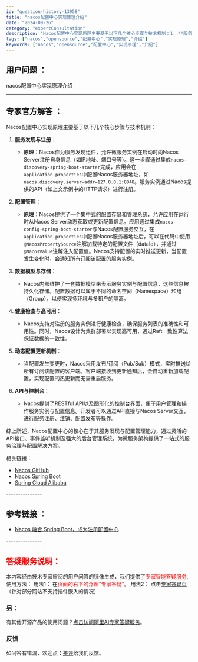 ```yaml
---
id: "question-history-13958"
title: "nacos配置中心实现原理介绍"
date: "2024-09-26"
category: "expertConsultation"
description: "Nacos配置中心实现原理主要基于以下几个核心步骤与技术机制：1. **服务发现与注册**：   - **原理**：Nacos作为服务发现组件，允许微服务实例在启动时向Nacos Server注册自身信息（如IP地址、端口号等）。这一步骤通过集成`nacos-discovery-spring-boo"
tags: ["nacos","opensource","配置中心","实现原理","介绍"]
keywords: ["nacos","opensource","配置中心","实现原理","介绍"]
---
```


## 用户问题 ： 
 nacos配置中心实现原理介绍  

---------------
## 专家官方解答 ：

Nacos配置中心实现原理主要基于以下几个核心步骤与技术机制：

1. **服务发现与注册**：
   - **原理**：Nacos作为服务发现组件，允许微服务实例在启动时向Nacos Server注册自身信息（如IP地址、端口号等）。这一步骤通过集成`nacos-discovery-spring-boot-starter`完成，应用会在`application.properties`中配置Nacos服务器地址，如`nacos.discovery.server-addr=127.0.0.1:8848`。服务实例通过Nacos提供的API（如上文示例中的HTTP请求）进行注册。
   
2. **配置管理**：
   - **原理**：Nacos提供了一个集中式的配置存储和管理系统，允许应用在运行时从Nacos Server动态获取或更新配置信息。应用通过集成`nacos-config-spring-boot-starter`与Nacos配置服务交互，在`application.properties`中配置Nacos服务器地址后，可以在代码中使用`@NacosPropertySource`注解加载特定的配置文件（dataId），并通过`@NacosValue`注解注入配置值。Nacos支持配置的实时推送更新，当配置发生变化时，会通知所有订阅该配置的服务实例。

3. **数据模型与存储**：
   - Nacos内部维护了一套数据模型来表示服务实例与配置信息，这些信息被持久化存储。配置数据可以属于不同的命名空间（Namespace）和组（Group），以便实现多环境与多租户的隔离。
   
4. **健康检查与高可用**：
   - Nacos支持对注册的服务实例进行健康检查，确保服务列表的准确性和可用性。同时，Nacos设计为集群部署以实现高可用，通过Raft一致性算法保证数据的一致性。

5. **动态配置更新机制**：
   - 当配置发生变更时，Nacos采用发布/订阅（Pub/Sub）模式，实时推送给所有订阅该配置的客户端。客户端接收到更新通知后，会自动重新加载配置，实现配置的热更新而无需重启服务。

6. **API与控制台**：
   - Nacos提供了RESTful API以及图形化的控制台界面，便于用户管理和操作服务实例与配置信息。开发者可以通过API直接与Nacos Server交互，进行服务注册、注销、配置发布等操作。

综上所述，Nacos配置中心的核心在于其服务发现与配置管理能力，通过灵活的API接口、事件监听机制及强大的后台管理系统，为微服务架构提供了一站式的服务治理与配置解决方案。

相关链接：
- [Nacos GitHub](https://github.com/alibaba/nacos)
- [Nacos Spring Boot](https://github.com/nacos-group/nacos-spring-boot-project)
- [Spring Cloud Alibaba](https://github.com/alibaba/spring-cloud-alibaba)


<font color="#949494">---------------</font> 


## 参考链接 ：

* [Nacos 融合 Spring Boot，成为注册配置中心](https://nacos.io/docs/latest/ecology/use-nacos-with-spring-boot)


 <font color="#949494">---------------</font> 
 


## <font color="#FF0000">答疑服务说明：</font> 

本内容经由技术专家审阅的用户问答的镜像生成，我们提供了<font color="#FF0000">专家智能答疑服务</font>,使用方法：
用法1： 在<font color="#FF0000">页面的右下的浮窗”专家答疑“</font>。
用法2： 点击[专家答疑页](https://answer.opensource.alibaba.com/docs/intro)（针对部分网站不支持插件嵌入的情况）
### 另：


有其他开源产品的使用问题？[点击访问阿里AI专家答疑服务](https://answer.opensource.alibaba.com/docs/intro)。
### 反馈
如问答有错漏，欢迎点：[差评](https://ai.nacos.io/user/feedbackByEnhancerGradePOJOID?enhancerGradePOJOId=13959)给我们反馈。
